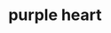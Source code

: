 ---
layout: smileys&emotion
title: purple heart
emoji: purple_heart
permalink: 💜.html
image: assets/img/3moji/purple_heart.png
---
